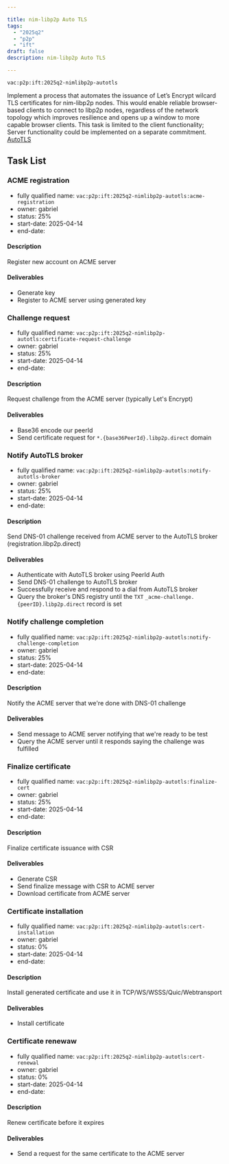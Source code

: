 ```yaml
---

title: nim-libp2p Auto TLS
tags:
  - "2025q2"
  - "p2p"
  - "ift"
draft: false
description: nim-libp2p Auto TLS

---
```


`vac:p2p:ift:2025q2-nimlibp2p-autotls`

Implement a process that automates the issuance of Let’s Encrypt wilcard TLS certificates for nim-libp2p nodes. 
This would enable reliable browser-based clients to connect to libp2p nodes, regardless of the network topology which 
improves resilience and opens up a window to more capable browser clients. 
This task is limited to the client functionality; Server functionality could be implemented on a separate commitment. 
[AutoTLS](https://blog.libp2p.io/autotls/)


## Task List

### ACME registration

* fully qualified name: `vac:p2p:ift:2025q2-nimlibp2p-autotls:acme-registration`
* owner: gabriel
* status: 25%
* start-date: 2025-04-14
* end-date:

#### Description
Register new account on ACME server 

#### Deliverables
- Generate key
- Register to ACME server using generated key

### Challenge request

* fully qualified name: `vac:p2p:ift:2025q2-nimlibp2p-autotls:certificate-request-challenge`
* owner: gabriel
* status: 25%
* start-date: 2025-04-14
* end-date:

#### Description
Request challenge from the ACME server (typically Let's Encrypt)

#### Deliverables
- Base36 encode our peerId
- Send certificate request for `*.{base36PeerId}.libp2p.direct` domain

### Notify AutoTLS broker

* fully qualified name: `vac:p2p:ift:2025q2-nimlibp2p-autotls:notify-autotls-broker`
* owner: gabriel
* status: 25%
* start-date: 2025-04-14
* end-date:

#### Description
Send DNS-01 challenge received from ACME server to the AutoTLS broker (registration.libp2p.direct)

#### Deliverables
- Authenticate with AutoTLS broker using PeerId Auth
- Send DNS-01 challenge to AutoTLS broker
- Successfully receive and respond to a dial from AutoTLS broker
- Query the broker's DNS registry until the `TXT` `_acme-challenge.{peerID}.libp2p.direct` record is set

### Notify challenge completion

* fully qualified name: `vac:p2p:ift:2025q2-nimlibp2p-autotls:notify-challenge-completion`
* owner: gabriel
* status: 25%
* start-date: 2025-04-14
* end-date:

#### Description
Notify the ACME server that we're done with DNS-01 challenge

#### Deliverables
- Send message to ACME server notifying that we're ready to be test
- Query the ACME server until it responds saying the challenge was fulfilled

### Finalize certificate

* fully qualified name: `vac:p2p:ift:2025q2-nimlibp2p-autotls:finalize-cert`
* owner: gabriel
* status: 25%
* start-date: 2025-04-14
* end-date:

#### Description
Finalize certificate issuance with CSR

#### Deliverables
- Generate CSR
- Send finalize message with CSR to ACME server
- Download certificate from ACME server

### Certificate installation

* fully qualified name: `vac:p2p:ift:2025q2-nimlibp2p-autotls:cert-installation`
* owner: gabriel
* status: 0%
* start-date: 2025-04-14
* end-date:

#### Description
Install generated certificate and use it in TCP/WS/WSSS/Quic/Webtransport

#### Deliverables
- Install certificate

### Certificate renewaw

* fully qualified name: `vac:p2p:ift:2025q2-nimlibp2p-autotls:cert-renewal`
* owner: gabriel
* status: 0%
* start-date: 2025-04-14
* end-date:

#### Description
Renew certificate before it expires

#### Deliverables
- Send a request for the same certificate to the ACME server 

